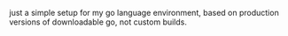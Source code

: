 just a simple setup for my go language environment, based on production
versions of downloadable go, not custom builds.

